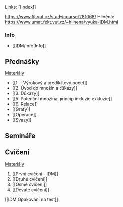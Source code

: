 Links: [[index]]

https://www.fit.vut.cz/study/course/281068/
Hliněná: https://www.umat.fekt.vut.cz/~hlinena/vyuka-IDM.html
### Info
- [[IDM/Info|Info]]

## Přednášky
[Materiály](https://www.umat.fekt.vut.cz/~hlinena/IDM/Prednasky/)
- [[1. - Výrokový a predikátový počet]]
- [[2. Úvod do množin a důkazy]]
- [[3. Důkazy]]
- [[5. Potenční množina, princip inkluzie exkluzie]]
- [[6. Relace]]
- [[Grafy]]
-  [[Operace]]
- [[Svazy]]
## Semináře

## Cvičení
[Materiály](https://www.umat.fekt.vut.cz/~hlinena/IDM/SadyUloh/)
1. [[První cvičení - IDM]]
2. [[Druhé cvičení]]
3. [[Osmé cvičení]]
4. [[Deváté cvičení]]

[[IDM Opakování na test]]